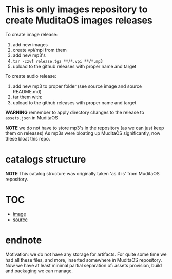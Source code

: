 # This is only images repository to create MuditaOS images releases

To create image release:
1. add new images
2. create vpi/mpi from them
3. add new mp3's
3. `tar -czvf release.tgz **/*.vpi **/*.mp3`
4. upload to the github releases with proper name and target

To create audio release:
1. add new mp3 to proper folder (see source image and source README.md)
2. tar them with:
3. upload to the github releases with proper name and target

**WARNING**
remember to apply directory changes to the release to `assets.json` in MuditaOS

**NOTE**
we do not have to store mp3's in the repository (as we can just keep them on releases)
As mp3s were bloating up MuditaOS significantly, now these bloat this repo.

# catalogs structure

**NOTE**
This catalog structure was originally taken 'as it is' from MuditaOS repository.

# TOC

* [image](./README.md)
* [source](./README.md)

# endnote

Motivation: we do not have any storage for artifacts. For quite some time we had all these files, and more, inserted somewhere in MuditaOS repository.
Now we have at least minimal partial separation of: assets provision, build and packaging we can manage.
